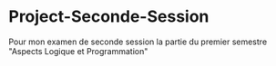 # Project-Seconde-Session
Pour mon examen de seconde session la partie du premier semestre  "Aspects Logique et Programmation"
